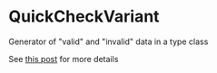 # QuickCheckVariant
Generator of "valid" and "invalid" data in a type class

See [this post](https://wiki.haskell.org/QuickCheck_as_a_test_set_generator) for more details
